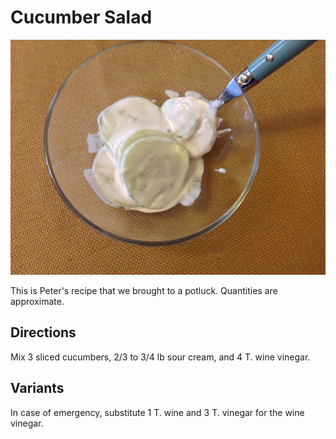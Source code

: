 # Cucumber Salad 

![cucumber salad](images/cucumber_salad.jpg)

This is Peter's recipe that we brought to a potluck. Quantities are approximate.

## Directions

Mix 3 sliced cucumbers, 2/3 to 3/4 lb sour cream, and 4 T. wine vinegar.

## Variants

In case of emergency, substitute 1 T. wine and 3 T. vinegar for the wine vinegar.
